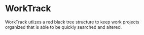 # WorkTrack
WorkTrack utlizes a red black tree structure to keep work projects organized that is able to be quickly searched and altered. 
